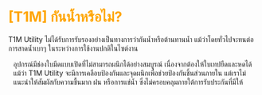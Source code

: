 # <span style="color: orange">[T1M] กันน้ำหรือไม่?</span>

T1M Utility ไม่ได้รับการรับรองอย่างเป็นทางการว่ากันน้ำหรือต้านทานน้ำ แม้ว่าโดยทั่วไปจะทนต่อการสาดน้ำเบาๆ ในระหว่างการใช้งานปกติในไซต์งาน

<div style="margin-left: 10px;">

อุปกรณ์มีช่องใบมีดแบบเปิดที่ไม่สามารถผนึกได้อย่างสมบูรณ์ เนื่องจากต้องให้ใบเทปยืดและหดได้ แม้ว่า T1M Utility จะมีการเคลือบป้องกันและจุดผนึกเพื่อช่วยป้องกันชิ้นส่วนภายใน แต่เราไม่แนะนำให้สัมผัสกับความชื้นมาก ฝน หรือการแช่น้ำ ซึ่งไม่ครอบคลุมภายใต้การรับประกันที่มีให้

</div>
